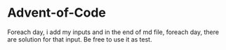 # Advent-of-Code

Foreach day, i add my inputs and in the end of md file, foreach day, there are solution for that input. 
Be free to use it as test.
